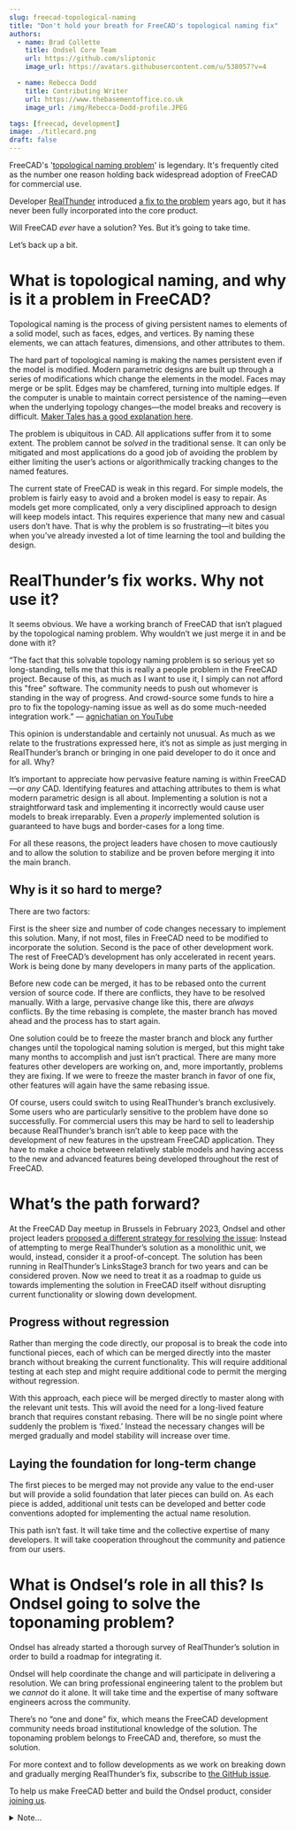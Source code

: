 ```yaml
---
slug: freecad-topological-naming
title: "Don't hold your breath for FreeCAD's topological naming fix"
authors:
  - name: Brad Collette
    title: Ondsel Core Team
    url: https://github.com/sliptonic
    image_url: https://avatars.githubusercontent.com/u/538057?v=4

  - name: Rebecca Dodd
    title: Contributing Writer
    url: https://www.thebasementoffice.co.uk
    image_url: /img/Rebecca-Dodd-profile.JPEG

tags: [freecad, development]
image: ./titlecard.png
draft: false
---
```


FreeCAD's '[topological naming problem](https://wiki.freecad.org/Topological_naming_problem)' is legendary. It's frequently cited as the number one reason holding back widespread adoption of FreeCAD for commercial use.

Developer [RealThunder](https://github.com/realthunder) introduced [a fix to the problem](https://forum.freecad.org/viewtopic.php?t=27278) years ago, but it has never been fully incorporated into the core product.

Will FreeCAD _ever_ have a solution? Yes. But it’s going to take time.

Let’s back up a bit.

# What is topological naming, and why is it a problem in FreeCAD?

Topological naming is the process of giving persistent names to elements of a solid model, such as faces, edges, and vertices. By naming these elements, we can attach features, dimensions, and other attributes to them.

The hard part of topological naming is making the names persistent even if the model is modified. Modern parametric designs are built up through a series of modifications which change the elements in the model. Faces may merge or be split. Edges may be chamfered, turning into multiple edges. If the computer is unable to maintain correct persistence of the naming—even when the underlying topology changes—the model breaks and recovery is difficult. [Maker Tales has a good explanation here](https://youtu.be/QSsVFu929jo?t=33).

The problem is ubiquitous in CAD. All applications suffer from it to some extent. The problem cannot be _solved_ in the traditional sense. It can only be mitigated and most applications do a good job of avoiding the problem by either limiting the user’s actions or algorithmically tracking changes to the named features.

The current state of FreeCAD is weak in this regard. For simple models, the problem is fairly easy to avoid and a broken model is easy to repair. As models get more complicated, only a very disciplined approach to design will keep models intact. This requires experience that many new and casual users don’t have. That is why the problem is so frustrating—it bites you when you’ve already invested a lot of time learning the tool and building the design.

# RealThunder’s fix works. Why not use it?

It seems obvious. We have a working branch of FreeCAD that isn’t plagued by the topological naming problem. Why wouldn’t we just merge it in and be done with it?

“The fact that this solvable topology naming problem is so serious yet so long-standing, tells me that this is really a people problem in the FreeCAD project. Because of this, as much as I want to use it, I simply can not afford this "free" software. The community needs to push out whomever is standing in the way of progress. And crowd-source some funds to hire a pro to fix the topology-naming issue as well as do some much-needed integration work.” — [agnichatian on YouTube](https://www.youtube.com/watch?v=QSsVFu929jo&lc=UgzY-2eximqNDrWgxkF4AaABAg)

This opinion is understandable and certainly not unusual. As much as we relate to the frustrations expressed here, it’s not as simple as just merging in RealThunder’s branch or bringing in one paid developer to do it once and for all. Why?

It’s important to appreciate how pervasive feature naming is within FreeCAD—or _any_ CAD. Identifying features and attaching attributes to them is what modern parametric design is all about. Implementing a solution is not a straightforward task and implementing it incorrectly would cause user models to break irreparably. Even a _properly_ implemented solution is guaranteed to have bugs and border-cases for a long time.

For all these reasons, the project leaders have chosen to move cautiously and to allow the solution to stabilize and be proven before merging it into the main branch.

## Why is it so hard to merge?

There are two factors:

First is the sheer size and number of code changes necessary to implement this solution. Many, if not most, files in FreeCAD need to be modified to incorporate the solution.
Second is the pace of other development work. The rest of FreeCAD’s development has only accelerated in recent years. Work is being done by many developers in many parts of the application.

Before new code can be merged, it has to be rebased onto the current version of source code. If there are conflicts, they have to be resolved manually. With a large, pervasive change like this, there are _always_ conflicts. By the time rebasing is complete, the master branch has moved ahead and the process has to start again.

One solution could be to freeze the master branch and block any further changes until the topological naming solution is merged, but this might take many months to accomplish and just isn’t practical. There are many more features other developers are working on, and, more importantly, problems they are fixing. If we were to freeze the master branch in favor of one fix, other features will again have the same rebasing issue.

Of course, users could switch to using RealThunder’s branch exclusively. Some users who are particularly sensitive to the problem have done so successfully. For commercial users this may be hard to sell to leadership because RealThunder’s branch isn’t able to keep pace with the development of new features in the upstream FreeCAD application. They have to make a choice between relatively stable models and having access to the new and advanced features being developed throughout the rest of FreeCAD.

# What’s the path forward?

At the FreeCAD Day meetup in Brussels in February 2023, Ondsel and other project leaders [proposed a different strategy for resolving the issue](https://forum.freecad.org/viewtopic.php?p=658250#p658250): Instead of attempting to merge RealThunder’s solution as a monolithic unit, we would, instead, consider it a proof-of-concept. The solution has been running in RealThunder’s LinksStage3 branch for two years and can be considered proven. Now we need to treat it as a roadmap to guide us towards implementing the solution in FreeCAD itself without disrupting current functionality or slowing down development.

## Progress without regression

Rather than merging the code directly, our proposal is to break the code into functional pieces, each of which can be merged directly into the master branch without breaking the current functionality. This will require additional testing at each step and might require additional code to permit the merging without regression.

With this approach, each piece will be merged directly to master along with the relevant unit tests. This will avoid the need for a long-lived feature branch that requires constant rebasing.  There will be no single point where suddenly the problem is ‘fixed.’ Instead the necessary changes will be merged gradually and model stability will increase over time.

## Laying the foundation for long-term change

The first pieces to be merged may not provide any value to the end-user but will provide a solid foundation that later pieces can build on. As each piece is added, additional unit tests can be developed and better code conventions adopted for implementing the actual name resolution.

This path isn’t fast. It will take time and the collective expertise of many developers. It will take cooperation throughout the community and patience from our users.

# What is Ondsel’s role in all this? Is Ondsel going to solve the toponaming problem?

Ondsel has already started a thorough survey of RealThunder’s solution in order to build a roadmap for integrating it.

Ondsel will help coordinate the change and will participate in delivering a resolution. We can bring professional engineering talent to the problem but we _cannot_ do it alone. It will take time and the expertise of many software engineers across the community.

There’s no “one and done” fix, which means the FreeCAD development community needs broad institutional knowledge of the solution. The toponaming problem belongs to FreeCAD and, therefore, so must the solution.

For more context and to follow developments as we work on breaking down and gradually merging RealThunder’s fix, subscribe to [the GitHub issue](https://github.com/FreeCAD/FreeCAD/issues/8432).

To help us make FreeCAD better and build the Ondsel product, consider [joining us](https://ondsel.com/careers/).

<details>
  <summary>Note...</summary>
  <div>
    <div>I’m Brad Collette, longtime FreeCAD contributor and CTO of Ondsel, a new open core company built on top of FreeCAD. Ondsel helps you share useful aspects of your solid models without giving away your designs. We’re working on improving collaboration and feature accessibility and integrating with your existing tools. You can read more about my vision for FreeCAD and Ondsel <a href="https://opencoreventures.com/blog/2023-01-ondsel-freecad-launch/">here</a>
    </div>
<br/>
  </div>
</details>


